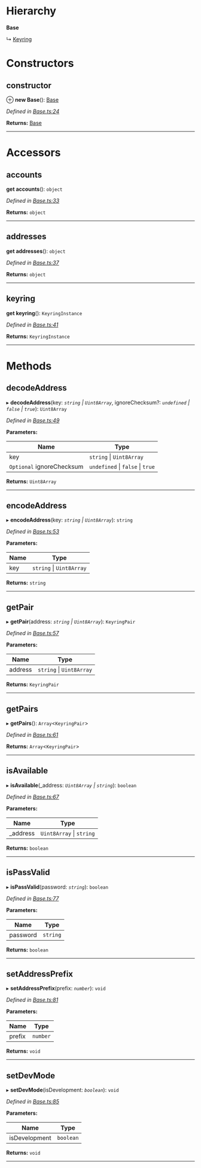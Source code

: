

# Hierarchy

**Base**

↳  [Keyring](_keyring_.keyring.md)

# Constructors

<a id="constructor"></a>

##  constructor

⊕ **new Base**(): [Base](_base_.base.md)

*Defined in [Base.ts:24](https://github.com/polkadot-js/ui/blob/844a46d/packages/ui-keyring/src/Base.ts#L24)*

**Returns:** [Base](_base_.base.md)

___

# Accessors

<a id="accounts"></a>

##  accounts

**get accounts**(): `object`

*Defined in [Base.ts:33](https://github.com/polkadot-js/ui/blob/844a46d/packages/ui-keyring/src/Base.ts#L33)*

**Returns:** `object`

___
<a id="addresses"></a>

##  addresses

**get addresses**(): `object`

*Defined in [Base.ts:37](https://github.com/polkadot-js/ui/blob/844a46d/packages/ui-keyring/src/Base.ts#L37)*

**Returns:** `object`

___
<a id="keyring"></a>

##  keyring

**get keyring**(): `KeyringInstance`

*Defined in [Base.ts:41](https://github.com/polkadot-js/ui/blob/844a46d/packages/ui-keyring/src/Base.ts#L41)*

**Returns:** `KeyringInstance`

___

# Methods

<a id="decodeaddress"></a>

##  decodeAddress

▸ **decodeAddress**(key: *`string` \| `Uint8Array`*, ignoreChecksum?: *`undefined` \| `false` \| `true`*): `Uint8Array`

*Defined in [Base.ts:49](https://github.com/polkadot-js/ui/blob/844a46d/packages/ui-keyring/src/Base.ts#L49)*

**Parameters:**

| Name | Type |
| ------ | ------ |
| key | `string` \| `Uint8Array` |
| `Optional` ignoreChecksum | `undefined` \| `false` \| `true` |

**Returns:** `Uint8Array`

___
<a id="encodeaddress"></a>

##  encodeAddress

▸ **encodeAddress**(key: *`string` \| `Uint8Array`*): `string`

*Defined in [Base.ts:53](https://github.com/polkadot-js/ui/blob/844a46d/packages/ui-keyring/src/Base.ts#L53)*

**Parameters:**

| Name | Type |
| ------ | ------ |
| key | `string` \| `Uint8Array` |

**Returns:** `string`

___
<a id="getpair"></a>

##  getPair

▸ **getPair**(address: *`string` \| `Uint8Array`*): `KeyringPair`

*Defined in [Base.ts:57](https://github.com/polkadot-js/ui/blob/844a46d/packages/ui-keyring/src/Base.ts#L57)*

**Parameters:**

| Name | Type |
| ------ | ------ |
| address | `string` \| `Uint8Array` |

**Returns:** `KeyringPair`

___
<a id="getpairs"></a>

##  getPairs

▸ **getPairs**(): `Array`<`KeyringPair`>

*Defined in [Base.ts:61](https://github.com/polkadot-js/ui/blob/844a46d/packages/ui-keyring/src/Base.ts#L61)*

**Returns:** `Array`<`KeyringPair`>

___
<a id="isavailable"></a>

##  isAvailable

▸ **isAvailable**(_address: *`Uint8Array` \| `string`*): `boolean`

*Defined in [Base.ts:67](https://github.com/polkadot-js/ui/blob/844a46d/packages/ui-keyring/src/Base.ts#L67)*

**Parameters:**

| Name | Type |
| ------ | ------ |
| _address | `Uint8Array` \| `string` |

**Returns:** `boolean`

___
<a id="ispassvalid"></a>

##  isPassValid

▸ **isPassValid**(password: *`string`*): `boolean`

*Defined in [Base.ts:77](https://github.com/polkadot-js/ui/blob/844a46d/packages/ui-keyring/src/Base.ts#L77)*

**Parameters:**

| Name | Type |
| ------ | ------ |
| password | `string` |

**Returns:** `boolean`

___
<a id="setaddressprefix"></a>

##  setAddressPrefix

▸ **setAddressPrefix**(prefix: *`number`*): `void`

*Defined in [Base.ts:81](https://github.com/polkadot-js/ui/blob/844a46d/packages/ui-keyring/src/Base.ts#L81)*

**Parameters:**

| Name | Type |
| ------ | ------ |
| prefix | `number` |

**Returns:** `void`

___
<a id="setdevmode"></a>

##  setDevMode

▸ **setDevMode**(isDevelopment: *`boolean`*): `void`

*Defined in [Base.ts:85](https://github.com/polkadot-js/ui/blob/844a46d/packages/ui-keyring/src/Base.ts#L85)*

**Parameters:**

| Name | Type |
| ------ | ------ |
| isDevelopment | `boolean` |

**Returns:** `void`

___

